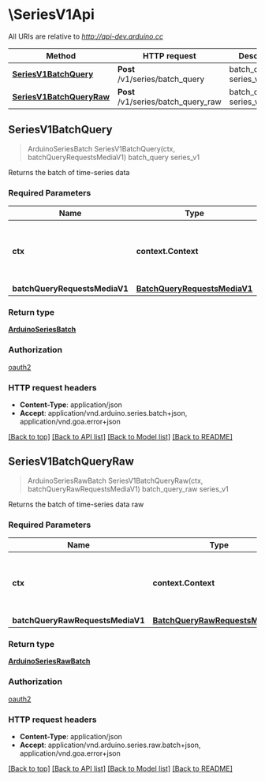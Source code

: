 # \SeriesV1Api

All URIs are relative to *http://api-dev.arduino.cc*

Method | HTTP request | Description
------------- | ------------- | -------------
[**SeriesV1BatchQuery**](SeriesV1Api.md#SeriesV1BatchQuery) | **Post** /v1/series/batch_query | batch_query series_v1
[**SeriesV1BatchQueryRaw**](SeriesV1Api.md#SeriesV1BatchQueryRaw) | **Post** /v1/series/batch_query_raw | batch_query_raw series_v1



## SeriesV1BatchQuery

> ArduinoSeriesBatch SeriesV1BatchQuery(ctx, batchQueryRequestsMediaV1)
batch_query series_v1

Returns the batch of time-series data

### Required Parameters


Name | Type | Description  | Notes
------------- | ------------- | ------------- | -------------
**ctx** | **context.Context** | context for authentication, logging, cancellation, deadlines, tracing, etc.
**batchQueryRequestsMediaV1** | [**BatchQueryRequestsMediaV1**](BatchQueryRequestsMediaV1.md)|  | 

### Return type

[**ArduinoSeriesBatch**](ArduinoSeriesBatch.md)

### Authorization

[oauth2](../README.md#oauth2)

### HTTP request headers

- **Content-Type**: application/json
- **Accept**: application/vnd.arduino.series.batch+json, application/vnd.goa.error+json

[[Back to top]](#) [[Back to API list]](../README.md#documentation-for-api-endpoints)
[[Back to Model list]](../README.md#documentation-for-models)
[[Back to README]](../README.md)


## SeriesV1BatchQueryRaw

> ArduinoSeriesRawBatch SeriesV1BatchQueryRaw(ctx, batchQueryRawRequestsMediaV1)
batch_query_raw series_v1

Returns the batch of time-series data raw

### Required Parameters


Name | Type | Description  | Notes
------------- | ------------- | ------------- | -------------
**ctx** | **context.Context** | context for authentication, logging, cancellation, deadlines, tracing, etc.
**batchQueryRawRequestsMediaV1** | [**BatchQueryRawRequestsMediaV1**](BatchQueryRawRequestsMediaV1.md)|  | 

### Return type

[**ArduinoSeriesRawBatch**](ArduinoSeriesRawBatch.md)

### Authorization

[oauth2](../README.md#oauth2)

### HTTP request headers

- **Content-Type**: application/json
- **Accept**: application/vnd.arduino.series.raw.batch+json, application/vnd.goa.error+json

[[Back to top]](#) [[Back to API list]](../README.md#documentation-for-api-endpoints)
[[Back to Model list]](../README.md#documentation-for-models)
[[Back to README]](../README.md)


